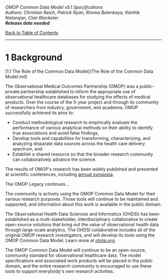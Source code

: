 *OMOP Common Data Model v5.1 Specifications*
<br>*Authors: Christian Reich, Patrick Ryan, Rimma Belenkaya, Karthik Natarajan, Clair Blacketer*
<br>***Release date needed***

[Back to Table of Contents](TableofContents.md)

---

# 1 Background

[1.1 The Role of the Common Data Model](The Role of the Common Data Model.md)

The Observational Medical Outcomes Partnership (OMOP) was a public-private partnership established to inform the appropriate use of observational healthcare databases for studying the effects of medical products. Over the course of the 5-year project and through its community of researchers from industry, government, and academia, OMOP successfully achieved its aims to:

  - Conduct methodological research to empirically evaluate the performance of various analytical methods on their ability to identify true associations and avoid false findings, 
  - Develop tools and capabilities for transforming, characterizing, and analyzing disparate data sources across the health care delivery spectrum, and 
  - Establish a shared resource so that the broader research community can collaboratively advance the science. 

The results of OMOP's research has been widely published and presented at scientific conferences, including [annual symposia](https://www.ohdsi.org/events/2017-ohdsi-symposium/).

The OMOP Legacy continues...

The community is actively using the OMOP Common Data Model for their various research purposes. Those tools will continue to be maintained and supported, and information about this work is available in the public domain.

The Observational Health Data Sciences and Informatics (OHDSI) has been established as a multi-stakeholder, interdisciplinary collaborative to create open-source solutions that bring out the value of observational health data through large-scale analytics. The OHDSI collaborative includes all of the original OMOP research investigators, and will develop its tools using the OMOP Common Data Model. Learn more at [ohdsi.org](http://ohdsi.org).

The OMOP Common Data Model will continue to be an open-source, community standard for observational healthcare data. The model specifications and associated work products will be placed in the public domain, and the entire research community is encouraged to use these tools to support everybody's own research activities.
